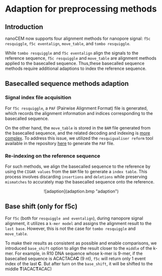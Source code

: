 # Adaption for preprocessing methods

## Introduction
nanoCEM now supports four alignment methods for nanopore signal: `f5c resquiggle`, `f5c eventalign`, `move_table`, and `tombo resquiggle`.

While `tombo resquiggle` and `f5c eventalign` align the signals to the reference sequence,
`f5c resquiggle` and `move_table` are alignment methods applied to the basecalled sequence.
Thus,these basecalled sequence methods require additional adaptions to index the reference sequence.

## Basecalled sequence methods adaption

### Signal index file acquisition
For `f5c resquiggle`, a `PAF` (Pairwise Alignment Format) file is generated, 
which records the alignment information and indices corresponding to the basecalled sequence. 

On the other hand, the `move_table` is stored in the `BAM` file generated from the basecalled sequence, 
and the related decoding and indexing is [more complex](https://github.com/hiruna72/squigualiser/blob/main/docs/move_table.md).
To address this issue, we utilized the `resquigualiser reform` tool available in the repository [here](https://github.com/hiruna72/squigualiser/blob/main/docs/reform.md)  to generate the `PAF` file.

### Re-indexing on the reference sequence
For such methods, we align the basecalled sequence to the reference by using the `CIGAR values` from the `BAM` file to generate a `index table`. 
This process involves discarding `insertions` and `deletions` while preserving `mismatches` to accurately map the basecalled sequence onto the reference.

<center>![adaption](adaption.bmp "adaption") </center>

## Base shift (only for f5c)

For `f5c` (both for `resquiggle and eventalign`), during nanopore signal alignment, it utilizes a `k-mer model` and assigns the alignment result to the `last base`. 
However, this is not the case for `tombo resquiggle` and `move_table`. 

To make their results as consistent as possible and enable comparisons, 
we introduced `base_shift` option to align the result closer to the `middle` of the k-mer. 
For example, in R10 DNA sequence whose k-mer is 9-mer, if the basecalled sequence is ACACTACA**C** (9 nt), `f5c` will return only 1 event index of the last **C**.
But after turn on the `base_shift`, it will be shifted to the middle **T**(ACAC**T**ACAC)